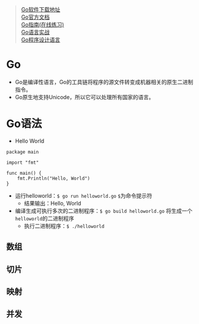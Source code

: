 > [Go软件下载地址](https://golang.google.cn/) <br/>
> [Go官方文档](https://go-zh.org/doc/)  <br/>
> [Go指南(在线练习)](https://tour.go-zh.org/welcome/1)  <br/>
> [Go语言实战](../resources/static/doc/Go语言实战.pdf)  <br/>
> [Go程序设计语言]()  <br/>

# Go
- Go是编译性语言，Go的工具链将程序的源文件转变成机器相关的原生二进制指令。
- Go原生地支持Unicode，所以它可以处理所有国家的语言。

# Go语法
- Hello World
```
package main

import "fmt"

func main() {
    fmt.Println("Hello, World")
}
```
- 运行helloworld：`$ go run helloworld.go` `$`为命令提示符
    - 结果输出：Hello, World
- 编译生成可执行多次的二进制程序：`$ go build helloworld.go` 将生成一个`helloworld`的二进制程序
    - 执行二进制程序：`$ ./helloworld`


## 数组

## 切片

## 映射

## 并发

